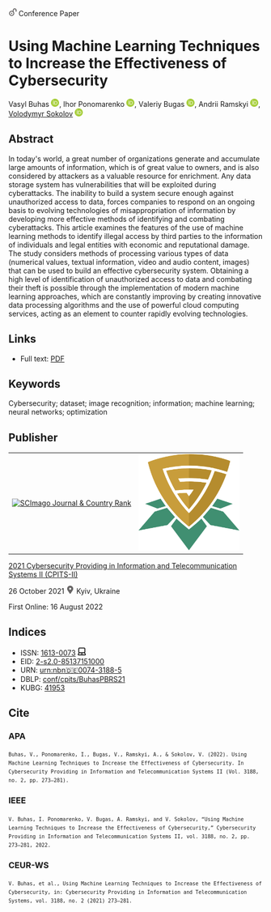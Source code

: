 <img src="/icons/unlock.svg" width="16" height="16"> Conference Paper

# Using Machine Learning Techniques to Increase the Effectiveness of Cybersecurity

Vasyl Buhas <a href="https://orcid.org/0000-0001-8317-3350" target="_blank"><img src="/icons/orcid.svg" width="16" height="16"></a>,
Ihor Ponomarenko <a href="https://orcid.org/0000-0003-3532-8332" target="_blank"><img src="/icons/orcid.svg" width="16" height="16"></a>,
Vаlеriy Bugas <a href="https://orcid.org/0000-0003-1046-9737" target="_blank"><img src="/icons/orcid.svg" width="16" height="16"></a>,
Andrii Ramskyi <a href="https://orcid.org/0000-0001-7368-697X" target="_blank"><img src="/icons/orcid.svg" width="16" height="16"></a>,
<a href="/">Volodymyr Sokolov</a> <a href="https://orcid.org/0000-0002-9349-7946" target="_blank"><img src="/icons/orcid.svg" width="16" height="16"></a>

## Abstract

In today's world, a great number of organizations generate and accumulate large amounts of information, which is of great value to owners, and is also considered by attackers as a valuable resource for enrichment. Any data storage system has vulnerabilities that will be exploited during cyberattacks. The inability to build a system secure enough against unauthorized access to data, forces companies to respond on an ongoing basis to evolving technologies of misappropriation of information by developing more effective methods of identifying and combating cyberattacks. This article examines the features of the use of machine learning methods to identify illegal access by third parties to the information of individuals and legal entities with economic and reputational damage. The study considers methods of processing various types of data (numerical values, textual information, video and audio content, images) that can be used to build an effective cybersecurity system. Obtaining a high level of identification of unauthorized access to data and combating their theft is possible through the implementation of modern machine learning approaches, which are constantly improving by creating innovative data processing algorithms and the use of powerful cloud computing services, acting as an element to counter rapidly evolving technologies.

## Links

* Full text: [PDF](http://ceur-ws.org/Vol-3188/short10.pdf)

## Keywords

Cybersecurity; dataset; image recognition; information; machine learning; neural networks; optimization

## Publisher

<table>
<tr>
<td>
<a href="https://www.scimagojr.com/journalsearch.php?q=21100218356&amp;tip=sid&amp;exact=no" title="SCImago Journal &amp; Country Rank"><img border="0" src="https://www.scimagojr.com/journal_img.php?id=21100218356" alt="SCImago Journal &amp; Country Rank"  /></a>
</td>
<td style="text-align: left;">
<a href="https://cpits.kubg.edu.ua/"><img src="/icons/cpits.svg" width="200"></a>
</td>
</tr>
</table>

[2021 Cybersecurity Providing in Information and Telecommunication Systems II (CPITS-II)](http://ceur-ws.org/Vol-3188/)

26 October 2021 <img src="/icons/location-pin.svg" width="16" height="16"> Kyiv, Ukraine

First Online: 16 August 2022

## Indices

* ISSN: [1613-0073](https://portal.issn.org/resource/ISSN/1613-0073) <img src="/icons/online.svg" width="16" height="16">
* EID: [2-s2.0-85137151000](http://www.scopus.com/record/display.url?origin=inward&eid=2-s2.0-85137151000)
* URN: [urn:nbn:de:0074-3188-5](https://nbn-resolving.org/xml/urn:nbn:de:0074-3188-5)
* DBLP: [conf/cpits/BuhasPBRS21](https://dblp.org/rec/conf/cpits/BuhasPBRS21)
* KUBG: [41953](http://elibrary.kubg.edu.ua/id/eprint/41953/)

## Cite

### APA

<small>`Buhas, V., Ponomarenko, I., Bugas, V., Ramskyi, A., & Sokolov, V. (2022). Using Machine Learning Techniques to Increase the Effectiveness of Cybersecurity. In Cybersecurity Providing in Information and Telecommunication Systems II (Vol. 3188, no. 2, pp. 273–281).`</small>

### IEEE

<small>`V. Buhas, I. Ponomarenko, V. Bugas, A. Ramskyi, and V. Sokolov, “Using Machine Learning Techniques to Increase the Effectiveness of Cybersecurity,” Cybersecurity Providing in Information and Telecommunication Systems II, vol. 3188, no. 2, pp. 273–281, 2022.`</small>

### CEUR-WS

<small>`V. Buhas, et al., Using Machine Learning Techniques to Increase the Effectiveness of Cybersecurity, in: Cybersecurity Providing in Information and Telecommunication Systems, vol. 3188, no. 2 (2021) 273–281.`</small>
